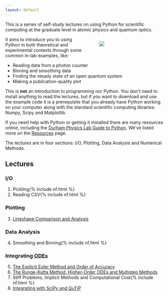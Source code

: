 ```yaml
---
layout: default
---
```


<!-- <div class="home"> -->

This is a series of self-study lectures on using Python for scientific 
computing at the graduate level in atomic physics and quantum optics.

<figure style="width: 33%; float: right;">
  <img  src="{{ site.baseurl }}/assets/gif/pixel_python.gif" />
</figure>

It aims to introduce you to using Python in both theoretical and experimental contexts through some common in-lab examples, like: 

- Reading data from a photon counter
- Binning and smoothing data
- Finding the steady state of an open quantum system
- Making a publication-quality plot

This is **not** an introduction to programming nor Python. You don't need to install anything to read the lectures, but if you want to download and use the example code it is a prerequisite that you already have Python working on your computer along with the standard scientific computing libraries: Numpy, Scipy and Matplotlib.

If you need help with Python or getting it installed there are many resources online, including the <a href="http://labs.physics.dur.ac.uk/computing/resources/python.php">Durham Physics Lab Guide to Python</a>. We&rsquo;ve listed more on the <a href="{{ site.baseurl }}/resources/">Resources</a> page.

The lectures are in four sections: I/O, Plotting, Data Analysis and Numerical Methods. 

  <!-- Each section has an associated problem for you to test your understanding.</p> -->

## Lectures

### I/O

  <ol>
    <li>Pickling{% include nf.html %}</li>
    <li>Reading CSV{% include nf.html %}</li>
  </ol>

### Plotting

  <ol start="3">
    <li><a href="http://nbviewer.ipython.org/urls/dl.dropbox.com/s/nawiwv75cmk8p85/3_Lineshape-Comparison-and-Analysis.ipynb?dl=0">Lineshape Comparison and Analysis</a></li>
  </ol>

### Data Analysis

  <ol start="4">
    <li>Smoothing and Binning{% include nf.html %}</li>
  </ol>

### Integrating <abbr title="Ordinary Differential Equations">ODEs</abbr>

  <ol start="5">
    <li><a href="http://nbviewer.ipython.org/urls/dl.dropbox.com/s/24jy7cqans7lcyy/5_The-Explicit-Euler-Method-and-Order-of-Accuracy.ipynb">The Explicit Euler Method and Order of Accuracy</a></li>
    <li><a href="http://nbviewer.ipython.org/urls/dl.dropbox.com/s/1e3lwvtpqgo1789/6_The-Runge-Kutta-Method-Higher-Order-ODEs-and-Multistep-Methods.ipynb">The Runge-Kutta Method, Higher-Order ODEs and Multistep Methods</a></li>
    <li>Stiff Problems, Implicit Methods and Computational Cost{% include nf.html %}</li>
    <li><a href="http://nbviewer.ipython.org/urls/dl.dropbox.com/s/e14caw0z171igvo/8_Integrating-with-SciPy-and-QuTiP.ipynb">Integrating with SciPy and QuTiP</a></li>
  </ol>

<!-- Put in when the problems are ready -->

<!-- ## Problems

  <ol>
    <li>I/O{% include nf.html %}</li>
    <li>Plotting{% include nf.html %}</li>
    <li>Data Analysis{% include nf.html %}</li>
    <li>Numerical Methods{% include nf.html %}</li>
  </ol>
 -->
<!-- </div> -->